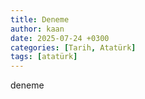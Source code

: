 ```yaml
---
title: Deneme
author: kaan
date: 2025-07-24 +0300
categories: [Tarih, Atatürk]
tags: [atatürk]
---
```

deneme
